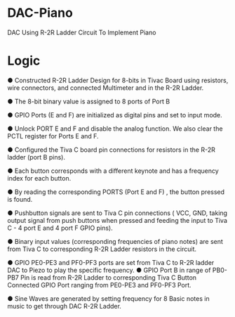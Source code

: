# DAC-Piano
DAC Using R-2R Ladder Circuit To Implement Piano

# Logic
● Constructed R-2R Ladder Design for 8-bits in Tivac Board using resistors, wire connectors, and connected Multimeter and in the R-2R Ladder.

● The 8-bit binary value is assigned to 8 ports of Port B

● GPIO Ports (E and F) are initialized as digital pins and set to input
mode.

● Unlock PORT E and F and disable the analog function. We also clear
the PCTL register for Ports E and F.

● Configured the Tiva C board pin connections for resistors in the R-2R
ladder (port B pins).

● Each button corresponds with a different keynote and has a
frequency index for each button.

● By reading the corresponding PORTS (Port E and F) , the button
pressed is found.

● Pushbutton signals are sent to Tiva C pin connections ( VCC, GND,
taking output signal from push buttons when pressed and feeding the
input to Tiva C - 4 port E and 4 port F GPIO pins).

● Binary input values (corresponding frequencies of piano notes) are
sent from Tiva C to corresponding R-2R Ladder resistors in the circuit.

● GPIO PE0-PE3 and PF0-PF3 ports are set from Tiva C to R-2R ladder DAC to Piezo to play the specific frequency.
● GPIO Port B in range of PB0-PB7 Pin is read from R-2R Ladder to corresponding Tiva C Button Connected GPIO Port ranging from PE0-PE3 and PF0-PF3 Port.

● Sine Waves are generated by setting frequency for 8 Basic notes in music to get through DAC R-2R Ladder.
